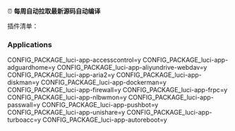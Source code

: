 
⏰ **每周自动拉取最新源码自动编译**

插件清单：
### Applications
CONFIG_PACKAGE_luci-app-accesscontrol=y
CONFIG_PACKAGE_luci-app-adguardhome=y
CONFIG_PACKAGE_luci-app-aliyundrive-webdav=y
CONFIG_PACKAGE_luci-app-aria2=y
CONFIG_PACKAGE_luci-app-diskman=y
CONFIG_PACKAGE_luci-app-dockerman=y
CONFIG_PACKAGE_luci-app-firewall=y
CONFIG_PACKAGE_luci-app-frpc=y
CONFIG_PACKAGE_luci-app-nlbwmon=y
CONFIG_PACKAGE_luci-app-passwall=y
CONFIG_PACKAGE_luci-app-pushbot=y
CONFIG_PACKAGE_luci-app-unishare=y
CONFIG_PACKAGE_luci-app-turboacc=y
CONFIG_PACKAGE_luci-app-autoreboot=y
